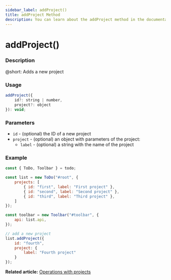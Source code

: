 ```yaml
---
sidebar_label: addProject()
title: addProject Method
description: You can learn about the addProject method in the documentation of the DHTMLX JavaScript To Do List library. Browse developer guides and API reference, try out code examples and live demos, and download a free 30-day evaluation version of DHTMLX To Do List.
---
```


# addProject()

### Description

@short: Adds a new project

### Usage

~~~js
addProject({
    id?: string | number,
    project?: object
}): void;
~~~

### Parameters

- `id` - (optional) the ID of a new project
- `project` - (optional) an object with parameters of the project:
  - `label` - (optional) a string with the name of the project

### Example

~~~js {16-21}
const { ToDo, Toolbar } = todo;

const list = new ToDo("#root", {
	projects: [
		{ id: "first", label: "First project" },
		{ id: "second", label: "Second project" },
		{ id: "third", label: "Third project" },
	]
});

const toolbar = new Toolbar("#toolbar", {
	api: list.api,
});

// add a new project
list.addProject({
    id: "fourth",
	project: {
        label: "Fourth project"
    }
});
~~~

**Related article:** [Operations with projects](guides/project_operations.md)
